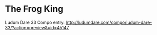 # The Frog King

Ludum Dare 33 Compo entry.  http://ludumdare.com/compo/ludum-dare-33/?action=preview&uid=45147
